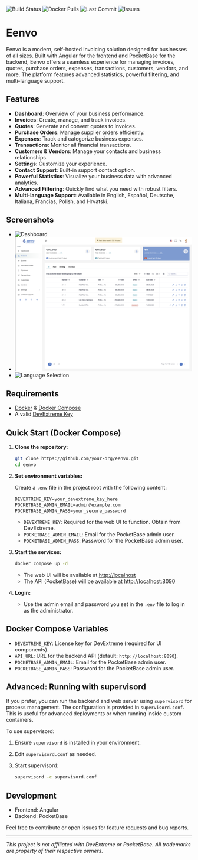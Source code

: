 
![Build Status](https://github.com/ivucicev/eenvo.io/actions/workflows/docker-image.yml/badge.svg)
![Docker Pulls](https://img.shields.io/docker/pulls/ivucicev/eenvo.io)
![Last Commit](https://img.shields.io/github/last-commit/ivucicev/eenvo.io)
![Issues](hhttps://img.shields.io/github/issues/ivucicev/eenvo.io)

# Eenvo

Eenvo is a modern, self-hosted invoicing solution designed for businesses of all sizes. Built with Angular for the frontend and PocketBase for the backend, Eenvo offers a seamless experience for managing invoices, quotes, purchase orders, expenses, transactions, customers, vendors, and more. The platform features advanced statistics, powerful filtering, and multi-language support.

## Features

- **Dashboard**: Overview of your business performance.
- **Invoices**: Create, manage, and track invoices.
- **Quotes**: Generate and convert quotes to invoices.
- **Purchase Orders**: Manage supplier orders efficiently.
- **Expenses**: Track and categorize business expenses.
- **Transactions**: Monitor all financial transactions.
- **Customers & Vendors**: Manage your contacts and business relationships.
- **Settings**: Customize your experience.
- **Contact Support**: Built-in support contact option.
- **Powerful Statistics**: Visualize your business data with advanced analytics.
- **Advanced Filtering**: Quickly find what you need with robust filters.
- **Multi-language Support**: Available in English, Español, Deutsche, Italiana, Francias, Polish, and Hrvatski.

## Screenshots

<!-- Place your screenshots here -->

- ![Dashboard](screenshots/dashboard.png)
- ![Invoices](screenshots/invoices.png)
- ![Language Selection](screenshots/language-selection.png)

## Requirements

- [Docker](https://www.docker.com/) & [Docker Compose](https://docs.docker.com/compose/)
- A valid [DevExtreme Key](https://js.devexpress.com/DevExtremeLicensing/)

## Quick Start (Docker Compose)

1. **Clone the repository:**

   ```sh
   git clone https://github.com/your-org/eenvo.git
   cd eenvo
   ```

2. **Set environment variables:**

   Create a `.env` file in the project root with the following content:

   ```env
   DEVEXTREME_KEY=your_devextreme_key_here
   POCKETBASE_ADMIN_EMAIL=admin@example.com
   POCKETBASE_ADMIN_PASS=your_secure_password
   ```

   - `DEVEXTREME_KEY`: Required for the web UI to function. Obtain from DevExtreme.
   - `POCKETBASE_ADMIN_EMAIL`: Email for the PocketBase admin user.
   - `POCKETBASE_ADMIN_PASS`: Password for the PocketBase admin user.

3. **Start the services:**

   ```sh
   docker compose up -d
   ```

   - The web UI will be available at [http://localhost](http://localhost)
   - The API (PocketBase) will be available at [http://localhost:8090](http://localhost:8090)

4. **Login:**
   - Use the admin email and password you set in the `.env` file to log in as the administrator.

## Docker Compose Variables

- `DEVEXTREME_KEY`: License key for DevExtreme (required for UI components).
- `API_URL`: URL for the backend API (default: `http://localhost:8090`).
- `POCKETBASE_ADMIN_EMAIL`: Email for the PocketBase admin user.
- `POCKETBASE_ADMIN_PASS`: Password for the PocketBase admin user.

## Advanced: Running with supervisord

If you prefer, you can run the backend and web server using `supervisord` for process management. The configuration is provided in `supervisord.conf`. This is useful for advanced deployments or when running inside custom containers.

To use supervisord:

1. Ensure `supervisord` is installed in your environment.
2. Edit `supervisord.conf` as needed.
3. Start supervisord:

   ```sh
   supervisord -c supervisord.conf
   ```

## Development

- Frontend: Angular
- Backend: PocketBase

Feel free to contribute or open issues for feature requests and bug reports.

---

*This project is not affiliated with DevExtreme or PocketBase. All trademarks are property of their respective owners.*